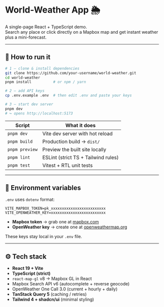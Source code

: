 # World-Weather App 🌦️

A single-page React + TypeScript demo.  
Search any place or click directly on a Mapbox map and get instant weather plus a mini-forecast.

---

## 🚀 How to run it

```bash
# 1 – clone & install dependencies
git clone https://github.com/your-username/world-weather.git
cd world-weather
pnpm install          # or npm / yarn

# 2 – add API keys
cp .env.example .env  # then edit .env and paste your keys

# 3 – start dev server
pnpm dev
# ↪ opens http://localhost:5173
```

| Script         | What it does                               |
|----------------|--------------------------------------------|
| `pnpm dev`     | Vite dev server with hot reload            |
| `pnpm build`   | Production build → `dist/`                 |
| `pnpm preview` | Preview the built site locally             |
| `pnpm lint`    | ESLint (strict TS + Tailwind rules)        |
| `pnpm test`    | Vitest + RTL unit tests                    |

---

## 🔑 Environment variables

`.env` uses `dotenv` format:

```
VITE_MAPBOX_TOKEN=pk_xxxxxxxxxxxxxxxxxxxxxxxxx
VITE_OPENWEATHER_KEY=xxxxxxxxxxxxxxxxxxxxxxxxx
```

- **Mapbox token** → grab one at [mapbox.com](https://account.mapbox.com)  
- **OpenWeather key** → create one at [openweathermap.org](https://home.openweathermap.org/api_keys)  

These keys stay local in your `.env` file.

---

## ⚙️ Tech stack

- **React 19 + Vite**
- **TypeScript (strict)**
- `react-map-gl` v8 → Mapbox GL in React
- Mapbox Search API v6 (autocomplete + reverse geocode)
- OpenWeather One Call 3.0 (current + hourly + daily)
- **TanStack Query 5** (caching / retries)
- **Tailwind 4 + shadcn/ui** (minimal styling)
